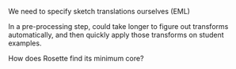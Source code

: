 We need to specify sketch translations ourselves (EML)

In a pre-processing step, could take longer to figure out transforms automatically, and then quickly apply those
transforms on student examples.

How does Rosette find its minimum core?
